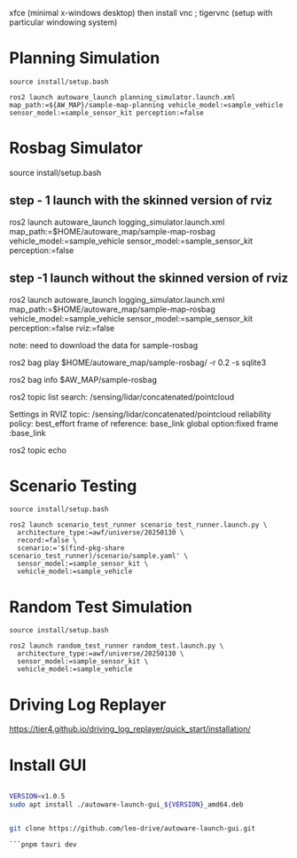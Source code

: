 xfce (minimal x-windows desktop)
then install vnc ; tigervnc (setup with particular windowing system)

# Planning Simulation


```shell
source install/setup.bash

ros2 launch autoware_launch planning_simulator.launch.xml map_path:=${AW_MAP}/sample-map-planning vehicle_model:=sample_vehicle sensor_model:=sample_sensor_kit perception:=false

```
# Rosbag Simulator

source install/setup.bash

## step - 1 launch with the skinned version of rviz

ros2 launch autoware_launch logging_simulator.launch.xml map_path:=$HOME/autoware_map/sample-map-rosbag vehicle_model:=sample_vehicle sensor_model:=sample_sensor_kit perception:=false

## step -1 launch without the skinned version of rviz
ros2 launch autoware_launch logging_simulator.launch.xml map_path:=$HOME/autoware_map/sample-map-rosbag vehicle_model:=sample_vehicle sensor_model:=sample_sensor_kit perception:=false rviz:=false

note: need to download the data for sample-rosbag

ros2 bag play $HOME/autoware_map/sample-rosbag/ -r 0.2 -s sqlite3

ros2 bag info $AW_MAP/sample-rosbag

ros2 topic list
search: /sensing/lidar/concatenated/pointcloud

Settings in RVIZ
topic: /sensing/lidar/concatenated/pointcloud
reliability policy: best_effort
frame of reference: base_link
global option:fixed frame :base_link

ros2 topic echo <topic>

# Scenario Testing


```shell
source install/setup.bash

ros2 launch scenario_test_runner scenario_test_runner.launch.py \
  architecture_type:=awf/universe/20250130 \
  record:=false \
  scenario:='$(find-pkg-share scenario_test_runner)/scenario/sample.yaml' \
  sensor_model:=sample_sensor_kit \
  vehicle_model:=sample_vehicle
```

# Random Test Simulation


```shell
source install/setup.bash

ros2 launch random_test_runner random_test.launch.py \
  architecture_type:=awf/universe/20250130 \
  sensor_model:=sample_sensor_kit \
  vehicle_model:=sample_vehicle

```

# Driving Log Replayer 

https://tier4.github.io/driving_log_replayer/quick_start/installation/


# Install GUI 

```bash

VERSION=v1.0.5
sudo apt install ./autoware-launch-gui_${VERSION}_amd64.deb


git clone https://github.com/leo-drive/autoware-launch-gui.git

```pnpm tauri dev
